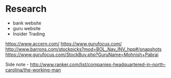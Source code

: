 # Research 

* bank website 
* guru website
* Insider Trading

https://www.accern.com/
https://www.gurufocus.com/
http://www.barrons.com/stockpicks?mod=BOL_Nav_INV_hpp#/snapshots
https://www.gurufocus.com/StockBuy.php?GuruName=Mohnish+Pabrai



Side note - http://www.ranker.com/list/companies-headquartered-in-north-carolina/the-working-man

